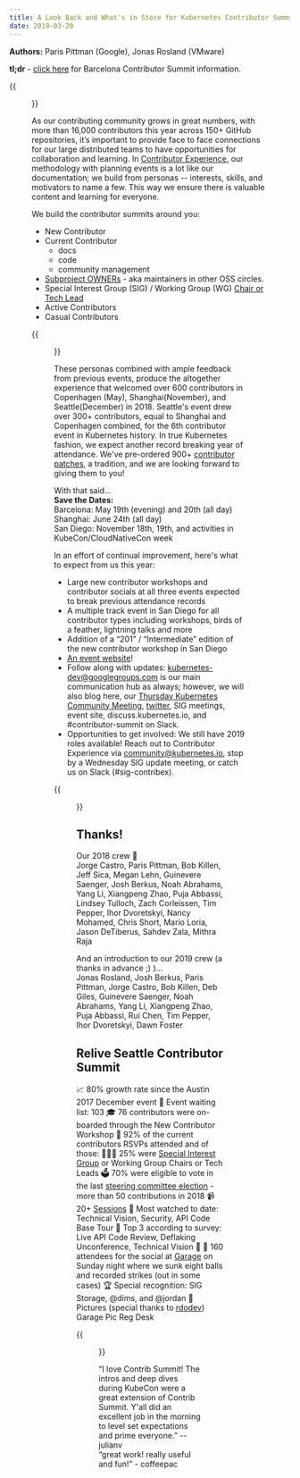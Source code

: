 ```yaml
---
title: A Look Back and What's in Store for Kubernetes Contributor Summits
date: 2019-03-20
---
```


**Authors:**
Paris Pittman (Google), Jonas Rosland (VMware)

**tl;dr** - [click here] for Barcelona Contributor Summit information.

{{<figure width="600" src="/images/blog/2019-03-14-A-Look-Back-And-Whats-In-Store-For-Kubernetes-Contributor-Summits/celebrationsig.jpg" caption="Seattle Contributor Summit">}}

As our contributing community grows in great numbers, with more than 16,000 contributors this year across 150+ GitHub repositories, it’s important to provide face to face connections for our large distributed teams to have opportunities for collaboration and learning. In [Contributor Experience], our methodology with planning events is a lot like our documentation; we build from personas -- interests, skills, and motivators to name a few. This way we ensure there is valuable content and learning for everyone.

We build the contributor summits around you:

* New Contributor
* Current Contributor
  * docs
  * code
  * community management
* [Subproject OWNERs] - aka maintainers in other OSS circles.
* Special Interest Group (SIG) / Working Group (WG) [Chair or Tech Lead]
* Active Contributors
* Casual Contributors

{{<figure width="600" src="/images/blog/2019-03-14-A-Look-Back-And-Whats-In-Store-For-Kubernetes-Contributor-Summits/newcontrib.jpg" caption="New Contributor Workshop">}}

These personas combined with ample feedback from previous events, produce the   altogether experience that welcomed over 600 contributors in Copenhagen (May), Shanghai(November), and Seattle(December) in 2018. Seattle's event drew over 300+ contributors, equal to Shanghai and Copenhagen combined, for the 6th contributor event in Kubernetes history. In true Kubernetes fashion, we expect another record breaking year of attendance. We've pre-ordered 900+ [contributor patches], a tradition, and we are   looking forward to giving them to you!

With that said...  
**Save the Dates:**  
Barcelona: May 19th (evening) and 20th (all day)  
Shanghai: June 24th (all day)  
San Diego: November 18th, 19th, and activities in KubeCon/CloudNativeCon week

In an effort of continual improvement, here's what to expect from us this year:  

* Large new contributor workshops and contributor socials at all three events expected to break previous attendance records
* A multiple track event in San Diego for all contributor types including workshops, birds of a feather, lightning talks and more
* Addition of a “201” / “Intermediate” edition of the new contributor workshop in San Diego
* [An event website]!
* Follow along with updates: kubernetes-dev@googlegroups.com is our main communication hub as always; however, we will also blog here, our [Thursday Kubernetes Community Meeting], [twitter], SIG meetings, event site, discuss.kubernetes.io, and #contributor-summit on Slack.
* Opportunities to get involved: We still have 2019 roles available!
Reach out to Contributor Experience via community@kubernetes.io, stop by a Wednesday SIG update meeting, or catch us on Slack (#sig-contribex).  

{{<figure width="600" src="/images/blog/2019-03-14-A-Look-Back-And-Whats-In-Store-For-Kubernetes-Contributor-Summits/unconference.jpg" caption="Unconference voting">}}

## Thanks!

Our 2018 crew 🥁  
Jorge Castro, Paris Pittman, Bob Killen, Jeff Sica, Megan Lehn, Guinevere Saenger, Josh Berkus, Noah Abrahams, Yang Li, Xiangpeng Zhao, Puja Abbassi, Lindsey Tulloch, Zach Corleissen, Tim Pepper, Ihor Dvoretskyi, Nancy Mohamed, Chris Short, Mario Loria, Jason DeTiberus, Sahdev Zala, Mithra Raja

And an introduction to our 2019 crew (a thanks in advance ;) )...  
Jonas Rosland, Josh Berkus, Paris Pittman, Jorge Castro, Bob Killen, Deb Giles, Guinevere Saenger, Noah Abrahams, Yang Li, Xiangpeng Zhao, Puja Abbassi, Rui Chen, Tim Pepper, Ihor Dvoretskyi, Dawn Foster  


## Relive Seattle Contributor Summit 

📈 80% growth rate since the Austin 2017 December event
📜 Event waiting list: 103
🎓 76 contributors were on-boarded through the New Contributor Workshop
🎉 92% of the current contributors RSVPs attended and of those:
👩🏻‍🚒 25% were [Special Interest Group] or Working Group Chairs or Tech Leads
🗳 70% were eligible to vote in the last [steering committee election] - more than 50 contributions in 2018
📹 20+ [Sessions]
👀 Most watched to date: Technical Vision, Security, API Code Base Tour
🌟 Top 3 according to survey: Live API Code Review, Deflaking Unconference, Technical Vision
🎱 🎳 160 attendees for the social at [Garage] on Sunday night where we sunk eight balls and recorded strikes (out in some cases)
🏆 Special recognition: SIG Storage, @dims, and @jordan
📸 Pictures (special thanks to [rdodev])
Garage Pic
Reg Desk

{{<figure width="600" src="/images/blog/2019-03-14-A-Look-Back-And-Whats-In-Store-For-Kubernetes-Contributor-Summits/grouppicseatle.JPG" caption="Some of the group in Seattle">}}

“I love Contrib Summit! The intros and deep dives during KubeCon were a great extension of Contrib Summit. Y'all did an excellent job in the morning to level set expectations and prime everyone.” -- julianv    
“great work! really useful and fun!” - coffeepac

[click here]: https://events.linuxfoundation.org/events/contributor-summit-europe-2019/
[Contributor Experience]: https://github.com/kubernetes/community/tree/master/sig-contributor-experience
[Subproject OWNERs]: https://github.com/kubernetes/community/blob/master/community-membership.md
[Chair or Tech Lead]: https://github.com/kubernetes/community/blob/master/committee-steering/governance/sig-governance.md
[contributor patches]: https://store.cncf.io/collections/kubernetes/products/copy-of-kubernetes-decal
[An event website]: https://events.linuxfoundation.org/events/contributor-summit-europe-2019/
[Thursday Kubernetes Community Meeting]: https://github.com/kubernetes/community/blob/master/events/community-meeting.md
[twitter]: https://twitter.com/kubernetesio
[Special Interest Group]: https://github.com/kubernetes/community/blob/master/sig-list.md
[steering committee election]: https://github.com/kubernetes/steering/blob/master/elections.md
[Sessions]: https://www.youtube.com/playlist?list=PL69nYSiGNLP0kaZWKZc9KizriafE4pzh0
[Garage]: https://www.garagebilliards.com/
[rdodev]: https://github.com/rdodev
